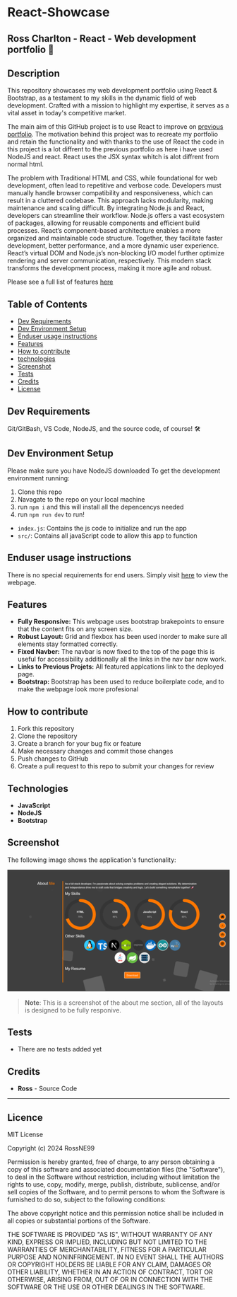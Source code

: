 # React-Showcase
## Ross Charlton - React - Web development portfolio 🚀

## Description

This repository showcases my web development portfolio using React & Bootstrap, as a testament to my skills in the dynamic field of web development. Crafted with a mission to highlight my expertise, it serves as a vital asset in today's competitive market.

The main aim of this GitHub project is to use React to improve on [previous portfolio](https://rossne99.github.io/Bootstrap-portfolio/). The motivation behind this project was to recreate my portfolio and retain the functionality and with thanks to the use of React the code in this project is a lot diffrent to the previous portfolio as here i have used NodeJS and react. React uses the JSX syntax whitch is alot diffrent from normal html. 

The problem with Traditional HTML and CSS, while foundational for web development, often lead to repetitive and verbose code. Developers must manually handle browser compatibility and responsiveness, which can result in a cluttered codebase. This approach lacks modularity, making maintenance and scaling difficult. By integrating Node.js and React, developers can streamline their workflow. Node.js offers a vast ecosystem of packages, allowing for reusable components and efficient build processes. React’s component-based architecture enables a more organized and maintainable code structure. Together, they facilitate faster development, better performance, and a more dynamic user experience. React’s virtual DOM and Node.js’s non-blocking I/O model further optimize rendering and server communication, respectively. This modern stack transforms the development process, making it more agile and robust.

Please see a full list of features [here](#features)

## Table of Contents

- [Dev Requirements](#dev-requirements)
- [Dev Environment Setup](#dev-environment-setup)
- [Enduser usage instructions](#end-user-usage-instructions)
- [Features](#features)
- [How to contribute](#how-to-contribute)
- [technologies ](#technologies)
- [Screenshot](#screenshot)
- [Tests](#tests)
- [Credits](#credits)
- [License](#license)

## Dev Requirements
Git/GitBash, VS Code, NodeJS, and the source code, of course! 🛠️

## Dev Environment Setup
Please make sure you have NodeJS downloaded
To get the development environment running:
1. Clone this repo
2. Navagate to the repo on your local machine
3. run `npm i` and this will install all the depencencys needed
4. run `npm run dev` to run!

- `index.js`: Contains the js code to initialize and run the app
- `src/`: Contains all javaScript code to allow this app to function

## Enduser usage instructions
There is no special requirements for end users. Simply visit [here](https://ross-portfolio.netlify.app/) to view the webpage.

## Features
- **Fully Responsive:** This webpage uses bootstrap brakepoints to ensure that the content fits on any screen size.
- **Robust Layout:** Grid and flexbox has been used inorder to make sure all elements stay formatted correctly.
- **Fixed Navber:** The navbar is now fixed to the top of the page this is useful for accessibility additionally all the links in the nav bar now work.
- **Links to Previous Projets:** All featured applcations link to the deployed page.
- **Bootstrap:** Bootstrap has been used to reduce boilerplate code, and to make the webpage look more profesional

## How to contribute
1. Fork this repository
2. Clone the repository
3. Create a branch for your bug fix or feature
4. Make necessary changes and commit those changes
5. Push changes to GitHub
6. Create a pull request to this repo to submit your changes for review

## Technologies
- **JavaScript**
- **NodeJS**
- **Bootstrap**

## Screenshot

The following image shows the application's functionality:

![Screenshott](public/React-Showcase.png)

> **Note**: This is a screenshot of the about me section, all of the layouts is designed to be fully responive.

## Tests
- There are no tests added yet

## Credits 
- **Ross** - Source Code

---

## Licence

MIT License

Copyright (c) 2024 RossNE99

Permission is hereby granted, free of charge, to any person obtaining a copy
of this software and associated documentation files (the "Software"), to deal
in the Software without restriction, including without limitation the rights
to use, copy, modify, merge, publish, distribute, sublicense, and/or sell
copies of the Software, and to permit persons to whom the Software is
furnished to do so, subject to the following conditions:

The above copyright notice and this permission notice shall be included in all
copies or substantial portions of the Software.

THE SOFTWARE IS PROVIDED "AS IS", WITHOUT WARRANTY OF ANY KIND, EXPRESS OR
IMPLIED, INCLUDING BUT NOT LIMITED TO THE WARRANTIES OF MERCHANTABILITY,
FITNESS FOR A PARTICULAR PURPOSE AND NONINFRINGEMENT. IN NO EVENT SHALL THE
AUTHORS OR COPYRIGHT HOLDERS BE LIABLE FOR ANY CLAIM, DAMAGES OR OTHER
LIABILITY, WHETHER IN AN ACTION OF CONTRACT, TORT OR OTHERWISE, ARISING FROM,
OUT OF OR IN CONNECTION WITH THE SOFTWARE OR THE USE OR OTHER DEALINGS IN THE
SOFTWARE.